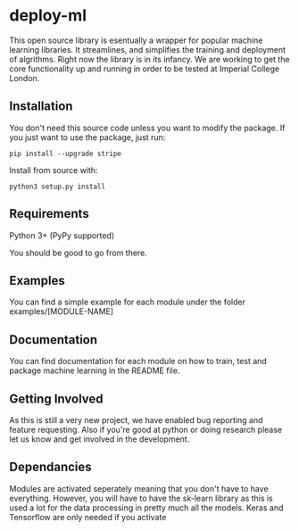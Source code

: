 # deploy-ml
This open source library is esentually a wrapper for popular machine learning libraries. It streamlines, and simplifies the training and deployment of algrithms. Right now the library is in its infancy. We are working to get the core functionality up and running in order to be tested at Imperial College London.


## Installation
You don't need this source code unless you want to modify the package. If you just want to use the package, just run:

`pip install --upgrade stripe`

Install from source with:

```
python3 setup.py install
```

## Requirements

Python 3+ (PyPy supported)

You should be good to go from there.

## Examples
You can find a simple example for each module under the folder examples/[MODULE-NAME]

## Documentation
You can find documentation for each module on how to train, test and package machine learning in the README file.

## Getting Involved
As this is still a very new project, we have enabled bug reporting and feature requesting. Also if you're good at python or doing research please let us know and get involved in the development.

## Dependancies
Modules are activated seperately meaning that you don't have to have everything. However, you will have to have the sk-learn library as this is used a lot for the data processing in pretty much all the models. Keras and Tensorflow are only needed if you activate
